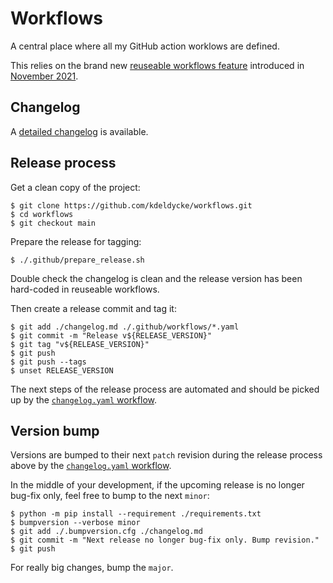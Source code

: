 # Workflows

A central place where all my GitHub action worklows are defined.

This relies on the brand new [reuseable workflows feature](https://docs.github.com/en/actions/learn-github-actions/reusing-workflows) introduced in [November 2021](https://github.blog/changelog/2021-11-24-github-actions-reusable-workflows-are-generally-available/).

## Changelog

A [detailed changelog](changelog.md) is available.

## Release process

Get a clean copy of the project:

``` shell-session
$ git clone https://github.com/kdeldycke/workflows.git
$ cd workflows
$ git checkout main
```

Prepare the release for tagging:

``` shell-session
$ ./.github/prepare_release.sh
```

Double check the changelog is clean and the release version has been hard-coded in reuseable workflows.

Then create a release commit and tag it:

``` shell-session
$ git add ./changelog.md ./.github/workflows/*.yaml
$ git commit -m "Release v${RELEASE_VERSION}"
$ git tag "v${RELEASE_VERSION}"
$ git push
$ git push --tags
$ unset RELEASE_VERSION
```

The next steps of the release process are automated and should be picked up
by the [`changelog.yaml` workflow](https://github.com/kdeldycke/workflows/blob/main/.github/workflows/changelog.yaml).

## Version bump

Versions are bumped to their next `patch` revision during the release process
above by the [`changelog.yaml` workflow](https://github.com/kdeldycke/workflows/blob/main/.github/workflows/changelog.yaml).

In the middle of your development, if the upcoming release is no longer bug-fix
only, feel free to bump to the next `minor`:

``` shell-session
$ python -m pip install --requirement ./requirements.txt
$ bumpversion --verbose minor
$ git add ./.bumpversion.cfg ./changelog.md
$ git commit -m "Next release no longer bug-fix only. Bump revision."
$ git push
```

For really big changes, bump the `major`.